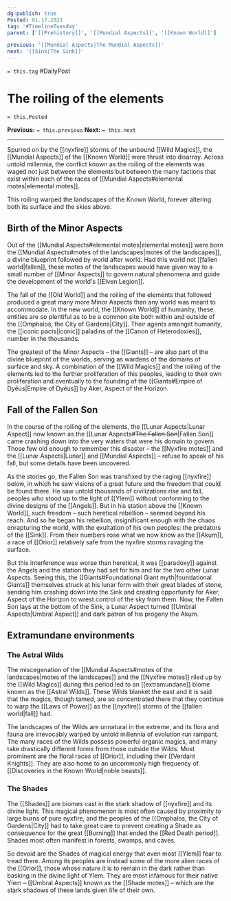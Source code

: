 ```yaml
---
dg-publish: true
Posted: 01.17.2023
tag: '#TimelineTuesday'
parent: ['[[Prehistory]]', '[[Mundial Aspects]]', '[[Known World]]']

previous: '[[Mundial Aspects|The Mundial Aspects]]'
next: '[[Sink|The Sink]]'
---
```

`= this.tag` #DailyPost
# The roiling of the elements
`= this.Posted`

**Previous:** `= this.previous`
**Next:** `= this.next`

---

Spurred on by the [[nyxfire]] storms of the unbound [[Wild Magics]], the [[Mundial Aspects]] of the [[Known World]] were thrust into disarray. Across untold millennia, the conflict known as the roiling of the elements was waged not just between the elements but between the many factions that exist within each of the races of [[Mundial Aspects#elemental motes|elemental motes]].

This roiling warped the landscapes of the Known World, forever altering both its surface and the skies above.

## Birth of the Minor Aspects

Out of the [[Mundial Aspects#elemental motes|elemental motes]] were born the [[Mundial Aspects#motes of the landscapes|motes of the landscapes]], a divine blueprint followed by world after world. Had this world not [[fallen world|fallen]], these motes of the landscapes would have given way to a small number of [[Minor Aspects]] to govern natural phenomena and guide the development of the world's [[Elven Legion]].

The fall of the [[Old World]] and the roiling of the elements that followed produced a great many more Minor Aspects than any world was meant to accommodate. In the new world, the [[Known World]] of humanity, these entities are so plentiful as to be a common site both within and outside of the [[Omphalos, the City of Gardens|City]]. Their agents amongst humanity, the [[iconic pacts|iconic]] paladins of the [[Canon of Heterodoxies]], number in the thousands.

The greatest of the Minor Aspects – the [[Giants]] – are also part of the divine blueprint of the worlds, serving as wardens of the domains of surface and sky. A combination of the [[Wild Magics]] and the roiling of the elements led to the further proliferation of this peoples, leading to their own proliferation and eventually to the founding of the [[Giants#Empire of Dyēus|Empire of Dyēus]] by Aker, Aspect of the Horizon.

## Fall of the Fallen Son

In the course of the roiling of the elements, the [[Lunar Aspects|Lunar Aspect]] now known as the [[Lunar Aspects#<strike>The Fallen Son</strike>|Fallen Son]] came crashing down into the very waters that were his domain to govern. Those few old enough to remember this disaster – the [[Nyxfire motes]] and the [[Lunar Aspects|Lunar]] and [[Mundial Aspects]] – refuse to speak of his fall, but some details have been uncovered.

As the stories go, the Fallen Son was transfixed by the raging [[nyxfire]] below, in which he saw visions of a great future and the freedom that could be found there. He saw untold thousands of civilizations rise and fall, peoples who stood up to the light of [[Ylem]] without conforming to the divine designs of the [[Angels]]. But in his station above the [[Known World]], such freedom – such heretical rebellion – seemed beyond his reach. And so he began his rebellion, insignificant enough with the chaos enrapturing the world, with the exultation of his own peoples: the predators of the [[Sink]]. From their numbers rose what we now know as the [[Akụm]], a race of [[Orior]] relatively safe from the nyxfire storms ravaging the surface.

But this interference was worse than heretical, it was [[paradoxy]] against the Angels and the station they had set for him and for the two other Lunar Aspects. Seeing this, the [[Giants#Foundational Giant myth|foundational Giants]] themselves struck at his lunar form with their great blades of stone, sending him crashing down into the Sink and creating opportunity for Aker, Aspect of the Horizon to wrest control of the sky from them. Now, the Fallen Son lays at the bottom of the Sink, a Lunar Aspect turned [[Umbral Aspects|Umbral Aspect]] and dark patron of his progeny the Akụm.

## Extramundane environments

### The Astral Wilds

The miscegenation of the [[Mundial Aspects#motes of the landscapes|motes of the landscapes]] and the [[Nyxfire motes]] riled up by the [[Wild Magics]] during this period led to an [[extramundane]] biome known as the [[Astral Wilds]]. These Wilds blanket the east and it is said that the magics, though tamed, are so concentrated there that they continue to warp the [[Laws of Power]] as the [[nyxfire]] storms of the [[fallen world|fall]] had.

The landscapes of the Wilds are unnatural in the extreme, and its flora and fauna are irrevocably warped by untold millennia of evolution run rampant. The many races of the Wilds possess powerful organic magics, and many take drastically different forms from those outside the Wilds. Most prominent are the floral races of [[Orior]], including their [[Verdant Knights]]. They are also home to an uncommonly high frequency of [[Discoveries in the Known World|noble beasts]].

### The Shades

The [[Shades]] are biomes cast in the stark shadow of [[nyxfire]] and its divine light. This magical phenomenon is most often caused by proximity to large burns of pure nyxfire, and the peoples of the [[Omphalos, the City of Gardens|City]] had to take great care to prevent creating a Shade as consequence for the great [[Burning]] that ended the [[Red Death period]]. Shades most often manifest in forests, swamps, and caves.

So devoid are the Shades of magical energy that even most [[Ylem]] fear to tread there. Among its peoples are instead some of the more alien races of the [[Orior]], those whose nature it is to remain in the dark rather than basking in the divine light of Ylem. They are most infamous for their native Ylem – [[Umbral Aspects]] known as the [[Shade motes]] – which are the stark shadows of these lands given life of their own.
